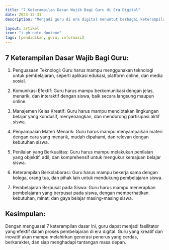 ```yaml
---
title: "7 Keterampilan Dasar Wajib Bagi Guru di Era Digital"
date: 2023-12-31
description: "Menjadi guru di era digital menuntut berbagai keterampilan. Artikel ini mengulas 7 keterampilan dasar yang wajib dimiliki guru modern, termasuk penguasaan teknologi, komunikasi efektif, dan manajemen kelas yang kreatif."

layout: artikel
icon: "i-ph-note-duotone"
tags: [pendidikan, guru, informasi]
---
```


##  7 Keterampilan Dasar Wajib Bagi Guru:

  1. Penguasaan Teknologi: Guru harus mampu menggunakan teknologi untuk pembelajaran, seperti aplikasi edukasi, platform online, dan media sosial.

  2. Komunikasi Efektif: Guru harus mampu berkomunikasi dengan jelas, menarik, dan interaktif dengan siswa, baik secara langsung maupun online.

  3. Manajemen Kelas Kreatif: Guru harus mampu menciptakan lingkungan belajar yang kondusif, menyenangkan, dan mendorong partisipasi aktif siswa.

  4. Penyampaian Materi Menarik: Guru harus mampu menyampaikan materi dengan cara yang menarik, mudah dipahami, dan relevan dengan kebutuhan siswa.

  5. Penilaian yang Berkualitas: Guru harus mampu melakukan penilaian yang objektif, adil, dan komprehensif untuk mengukur kemajuan belajar siswa.

  6. Keterampilan Berkolaborasi: Guru harus mampu bekerja sama dengan kolega, orang tua, dan pihak lain untuk mendukung pembelajaran siswa.

  7. Pembelajaran Berpusat pada Siswa: Guru harus mampu menerapkan pembelajaran yang berpusat pada siswa, dengan memperhatikan kebutuhan, minat, dan gaya belajar masing-masing siswa.

## Kesimpulan:

Dengan menguasai 7 keterampilan dasar ini, guru dapat menjadi fasilitator yang efektif dalam proses pembelajaran di era digital. Guru yang kreatif dan inovatif akan mampu melahirkan generasi penerus yang cerdas, berkarakter, dan siap menghadapi tantangan masa depan.